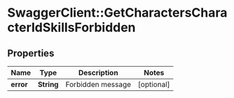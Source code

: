 # SwaggerClient::GetCharactersCharacterIdSkillsForbidden

## Properties
Name | Type | Description | Notes
------------ | ------------- | ------------- | -------------
**error** | **String** | Forbidden message | [optional] 


